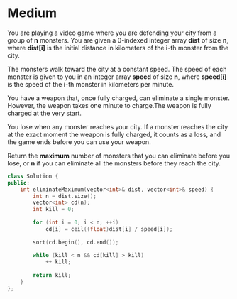 # Medium

You are playing a video game where you are defending your city from a group of **n** monsters. You are given a 0-indexed integer array **dist** of size **n**, where **dist[i]** is the initial distance in kilometers of the **i**-th monster from the city.

The monsters walk toward the city at a constant speed. The speed of each monster is given to you in an integer array **speed** of size **n**, where **speed[i]** is the speed of the **i**-th monster in kilometers per minute.

You have a weapon that, once fully charged, can eliminate a single monster. However, the weapon takes one minute to charge.The weapon is fully charged at the very start.

You lose when any monster reaches your city. If a monster reaches the city at the exact moment the weapon is fully charged, it counts as a loss, and the game ends before you can use your weapon.

Return the **maximum** number of monsters that you can eliminate before you lose, or **n** if you can eliminate all the monsters before they reach the city.

```cpp
class Solution {
public:
    int eliminateMaximum(vector<int>& dist, vector<int>& speed) {
        int n = dist.size();
        vector<int> cd(n);
        int kill = 0;
        
        for (int i = 0; i < n; ++i)
            cd[i] = ceil((float)dist[i] / speed[i]);
        
        sort(cd.begin(), cd.end());
        
        while (kill < n && cd[kill] > kill)
            ++ kill;
        
        return kill;
    }
};
```
